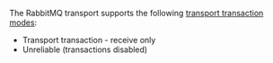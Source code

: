The RabbitMQ transport supports the following [transport transaction modes](/transports/transactions.md):

 * Transport transaction - receive only
 * Unreliable (transactions disabled)
